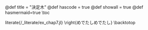 
@def title = "決定木"
@def hascode = true 
@def showall = true
@def hasmermaid=true
\toc

literate{/_literate/ex_chap7.jl}
\right{めでたしめでたし}
\backtotop